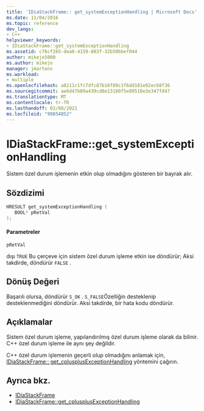 ```yaml
---
title: 'IDiaStackFrame:: get_systemExceptionHandling | Microsoft Docs'
ms.date: 11/04/2016
ms.topic: reference
dev_langs:
- C++
helpviewer_keywords:
- IDiaStackFrame::get_systemExceptionHandling
ms.assetid: c76cf265-dea0-4159-883f-32b50bbef044
author: mikejo5000
ms.author: mikejo
manager: jmartens
ms.workload:
- multiple
ms.openlocfilehash: a8211c1fc7dfc87b16f89c1f6dd181e92ec68f36
ms.sourcegitcommit: ae6d47b09a439cd0e13180f5e89510e3e347fd47
ms.translationtype: MT
ms.contentlocale: tr-TR
ms.lasthandoff: 02/08/2021
ms.locfileid: "99854852"
---
```

# <a name="idiastackframeget_systemexceptionhandling"></a>IDiaStackFrame::get_systemExceptionHandling
Sistem özel durum işlemenin etkin olup olmadığını gösteren bir bayrak alır.

## <a name="syntax"></a>Sözdizimi

```C++
HRESULT get_systemExceptionHandling ( 
   BOOL* pRetVal
);
```

#### <a name="parameters"></a>Parametreler
 `pRetVal`

dışı `TRUE` Bu çerçeve için sistem özel durum işleme etkin ise döndürür; Aksi takdirde, döndürür `FALSE` .

## <a name="return-value"></a>Dönüş Değeri
 Başarılı olursa, döndürür `S_OK` . `S_FALSE`Özelliğin desteklenip desteklenmediğini döndürür. Aksi takdirde, bir hata kodu döndürür.

## <a name="remarks"></a>Açıklamalar
 Sistem özel durum işleme, yapılandırılmış özel durum işleme olarak da bilinir. C++ özel durum işleme ile aynı şey değildir.

 C++ özel durum işlemenin geçerli olup olmadığını anlamak için, [IDiaStackFrame:: get_cplusplusExceptionHandling](../../debugger/debug-interface-access/idiastackframe-get-cplusplusexceptionhandling.md) yöntemini çağırın.

## <a name="see-also"></a>Ayrıca bkz.
- [IDiaStackFrame](../../debugger/debug-interface-access/idiastackframe.md)
- [IDiaStackFrame::get_cplusplusExceptionHandling](../../debugger/debug-interface-access/idiastackframe-get-cplusplusexceptionhandling.md)